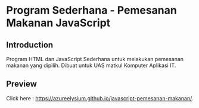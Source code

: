 # Program Sederhana - Pemesanan Makanan JavaScript

## Introduction
Program HTML dan JavaScript Sederhana untuk melakukan pemesanan makanan yang dipilih. Dibuat untuk UAS matkul Komputer Aplikasi IT.

## Preview
Click here : https://azureelysium.github.io/javascript-pemesanan-makanan/.
